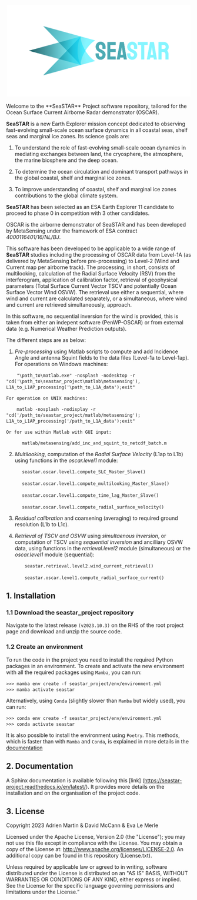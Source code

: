 <p align="center">
  <img src="/docs/source/_static/images/seastar.png" width="500">
</p>
Welcome to the **SeaSTAR** Project software repository,
tailored for the Ocean Surface Current Airborne Radar demonstrator (OSCAR). 

**SeaSTAR** is a new Earth Explorer mission concept dedicated to observing fast-evolving small-scale
ocean surface dynamics in all coastal seas, shelf seas and marginal ice zones. Its science goals are:

1. To understand the role of fast-evolving small-scale ocean dynamics in mediating exchanges between
   land, the cryosphere, the atmosphere, the marine biosphere and the deep ocean.

2. To determine the ocean circulation and dominant transport pathways in the global coastal,
   shelf and marginal ice zones.

3. To improve understanding of coastal, shelf and marginal ice zones contributions to the global
   climate system.

**SeaSTAR** has been selected as an ESA Earth Explorer 11 candidate to proceed to phase 0
in competition with 3 other candidates.

OSCAR is the airborne demonstrator of SeaSTAR and has been developed by MetaSensing under the
framework of ESA contract *4000116401/16/NL/BJ*.

This software has been developed to be applicable to a wide range of **SeaSTAR** studies including the
processing of OSCAR data from Level-1A (as delivered by MetaSensing before pre-processing) to Level-2
(Wind and Current map per airborne track). The processing, in short, consists of multilooking,
calculation of the Radial Surface Velocity (RSV) from the interferogram, application of calibration
factor, retrieval of geophysical parameters (Total Surface Current Vector TSCV and potentially Ocean Surface
Vector Wind OSVW). The retrieval use either a sequential, where wind and current are calculated separately,
or a simultaneous, where wind and current are retrieved simultaneously, approach.

In this software, no sequential inversion for the wind is provided, this is taken from either an indepent
software (PenWP-OSCAR) or from external data (e.g. Numerical Weather Prediction outputs).

The different steps are as below:

1. *Pre-processing* using Matlab scripts to compute and add Incidence Angle and
   antenna Squint fields to the data files  (Level-1a to Level-1ap). For operations on Windows machines:
```
    "\path_to\matlab.exe" -nosplash -nodesktop -r "cd('\path_to\seastar_project\matlab\metasensing'), L1A_to_L1AP_processing('\path_to_L1A_data');exit"
```
    For operation on UNIX machines:
```
    matlab -nosplash -nodisplay -r "cd('/path_to/seastar_project/matlab/metasensing'); L1A_to_L1AP_processing('/path_to_L1A_data');exit"
```
    Or for use within Matlab with GUI input:
```
      matlab/metasensing/add_inc_and_squint_to_netcdf_batch.m
```

2. *Multilooking*, computation of the *Radial Surface Velocity* (L1ap to L1b) using functions
   in the *oscar.level1* module:
```
      seastar.oscar.level1.compute_SLC_Master_Slave()
   
      seastar.oscar.level1.compute_multilooking_Master_Slave()
   
      seastar.oscar.level1.compute_time_lag_Master_Slave()
   
      seastar.oscar.level1.compute_radial_surface_velocity()
```
3. *Residual calibration* and coarsening (averaging) to required ground resolution (L1b to L1c).

4. *Retrieval of TSCV and OSVW* using *simultaenous inversion*, or computation of TSCV using
   *sequential inversion* and ancilliary OSVW data, using functions in the *retrieval.level2*
   module (simultaneous) or the *oscar.level1* module (sequential):
```  
       seastar.retrieval.level2.wind_current_retrieval()
       
       seastar.oscar.level1.compute_radial_surface_current()
```

## 1. Installation

### 1.1 Download the **seastar_project** repository

Navigate to the latest release `(v2023.10.3)` on the RHS of the root project page and download and unzip the source code.

### 1.2 Create an environment

To run the code in the project you need to install the required Python packages in an environment. To create and activate the new environment with all the required packages using `Mamba`, you can run:
```
>>> mamba env create -f seastar_project/env/environment.yml
>>> mamba activate seastar
```
Alternatively, using `Conda` (slightly slower than `Mamba` but widely used), you can run:
```
>>> conda env create -f seastar_project/env/environment.yml
>>> conda activate seastar
```

It is also possible to install the environment using `Poetry`. This methods, which is faster than with `Mamba` and `Conda`, is explained in more details in the [documentation](https://seastar-project.readthedocs.io/en/latest/)

## 2. Documentation

A Sphinx documentation is available following this [link] (https://seastar-project.readthedocs.io/en/latest/). It provides more details on the installation and on the organisation of the project code.

## 3. License

Copyright 2023 Adrien Martin & David McCann & Eva Le Merle

Licensed under the Apache License, Version 2.0 (the "License"); you may not 
use this file except in compliance with the License. You may obtain a copy of 
the License at: http://www.apache.org/licenses/LICENSE-2.0. An additional copy
can be found in this repository (License.txt).

Unless required by applicable law or agreed to in writing, software
distributed under the License is distributed on an "AS IS" BASIS,
WITHOUT WARRANTIES OR CONDITIONS OF ANY KIND, either express or implied.
See the License for the specific language governing permissions and
limitations under the License.” 

